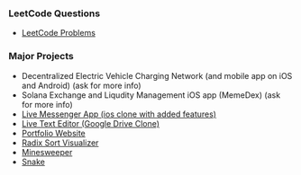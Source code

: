 ### LeetCode Questions
- [LeetCode Problems](https://github.com/JensenMcKenzie/leetcode)

### Major Projects
- Decentralized Electric Vehicle Charging Network (and mobile app on iOS and Android) (ask for more info)
- Solana Exchange and Liqudity Management iOS app (MemeDex) (ask for more info)
- [Live Messenger App (ios clone with added features)](https://jensenmckenzie.github.io/messenger)
- [Live Text Editor (Google Drive Clone)](https://github.com/JensenMcKenzie/LiveTextEditor)
- [Portfolio Website](https://jensenmckenzie.github.io)
- [Radix Sort Visualizer](https://github.com/JensenMcKenzie/RadixSort)
- [Minesweeper](https://github.com/JensenMcKenzie/minesweeper)
- [Snake](https://github.com/JensenMcKenzie/snake)

